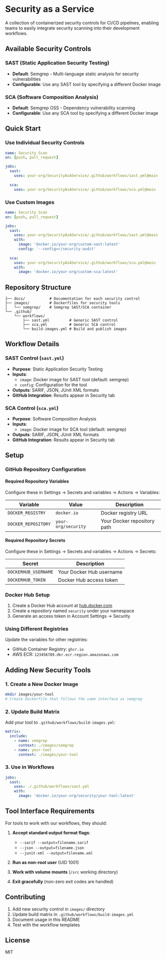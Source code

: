# Security as a Service

A collection of containerized security controls for CI/CD pipelines, enabling teams to easily integrate security scanning into their development workflows.

## Available Security Controls

### SAST (Static Application Security Testing)
- **Default**: Semgrep - Multi-language static analysis for security vulnerabilities
- **Configurable**: Use any SAST tool by specifying a different Docker image

### SCA (Software Composition Analysis)
- **Default**: Semgrep OSS - Dependency vulnerability scanning
- **Configurable**: Use any SCA tool by specifying a different Docker image

## Quick Start

### Use Individual Security Controls
```yaml
name: Security Scan
on: [push, pull_request]

jobs:
  sast:
    uses: your-org/SecurityAsAService/.github/workflows/sast.yml@main
    
  sca:
    uses: your-org/SecurityAsAService/.github/workflows/sca.yml@main
```

### Use Custom Images
```yaml
name: Security Scan
on: [push, pull_request]

jobs:
  sast:
    uses: your-org/SecurityAsAService/.github/workflows/sast.yml@main
    with:
      image: 'docker.io/your-org/custom-sast:latest'
      config: '--config=r/security-audit'
      
  sca:
    uses: your-org/SecurityAsAService/.github/workflows/sca.yml@main
    with:
      image: 'docker.io/your-org/custom-sca:latest'
```

## Repository Structure

```
├── docs/           # Documentation for each security control
├── images/         # Dockerfiles for security tools
│   └── semgrep/    # Semgrep SAST/SCA container
└── .github/
    └── workflows/
        ├── sast.yml         # Generic SAST control
        ├── sca.yml          # Generic SCA control
        └── build-images.yml # Build and publish images
```

## Workflow Details

### SAST Control (`sast.yml`)
- **Purpose**: Static Application Security Testing
- **Inputs**:
  - `image`: Docker image for SAST tool (default: semgrep)
  - `config`: Configuration for the tool
- **Outputs**: SARIF, JSON, JUnit XML formats
- **GitHub Integration**: Results appear in Security tab

### SCA Control (`sca.yml`)
- **Purpose**: Software Composition Analysis
- **Inputs**:
  - `image`: Docker image for SCA tool (default: semgrep)
- **Outputs**: SARIF, JSON, JUnit XML formats
- **GitHub Integration**: Results appear in Security tab


## Setup

### GitHub Repository Configuration

#### Required Repository Variables
Configure these in Settings → Secrets and variables → Actions → Variables:

| Variable | Value | Description |
|----------|-------|-------------|
| `DOCKER_REGISTRY` | `docker.io` | Docker registry URL |
| `DOCKER_REPOSITORY` | `your-org/security` | Your Docker repository path |

#### Required Repository Secrets
Configure these in Settings → Secrets and variables → Actions → Secrets:

| Secret | Description |
|--------|-------------|
| `DOCKERHUB_USERNAME` | Your Docker Hub username |
| `DOCKERHUB_TOKEN` | Docker Hub access token |

### Docker Hub Setup

1. Create a Docker Hub account at [hub.docker.com](https://hub.docker.com)
2. Create a repository named `security` under your namespace
3. Generate an access token in Account Settings → Security

### Using Different Registries

Update the variables for other registries:
- GitHub Container Registry: `ghcr.io`
- AWS ECR: `123456789.dkr.ecr.region.amazonaws.com`

## Adding New Security Tools

### 1. Create a New Docker Image
```bash
mkdir images/your-tool
# Create Dockerfile that follows the same interface as semgrep
```

### 2. Update Build Matrix
Add your tool to `.github/workflows/build-images.yml`:
```yaml
matrix:
  include:
    - name: semgrep
      context: ./images/semgrep
    - name: your-tool
      context: ./images/your-tool
```

### 3. Use in Workflows
```yaml
jobs:
  sast:
    uses: ./.github/workflows/sast.yml
    with:
      image: 'docker.io/your-org/security/your-tool:latest'
```

## Tool Interface Requirements

For tools to work with our workflows, they should:

1. **Accept standard output format flags**:
   - `--sarif --output=filename.sarif`
   - `--json --output=filename.json`
   - `--junit-xml --output=filename.xml`

2. **Run as non-root user** (UID 1001)

3. **Work with volume mounts** (`/src` working directory)

4. **Exit gracefully** (non-zero exit codes are handled)

## Contributing

1. Add new security control in `images/` directory
2. Update build matrix in `.github/workflows/build-images.yml`
3. Document usage in this README
4. Test with the workflow templates

## License

MIT